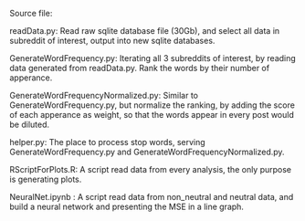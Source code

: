 Source file:

readData.py: 
    Read raw sqlite database file (30Gb), and select all data in subreddit of interest, output into new sqlite databases.
    
GenerateWordFrequency.py: 
    Iterating all 3 subreddits of interest, by reading data generated from readData.py. Rank the words by their number of apperance.

GenerateWordFrequencyNormalized.py: 
    Similar to GenerateWordFrequency.py, but normalize the ranking, by adding the score of each apperance as weight, so that the words appear in every post would be diluted.

helper.py: 
    The place to process stop words, serving GenerateWordFrequency.py and GenerateWordFrequencyNormalized.py.

RScriptForPlots.R:
    A script read data from every analysis, the only purpose is generating plots.

NeuralNet.ipynb :
    A script read data from non_neutral and neutral data, and build a neural network and presenting the MSE in a line graph.

    
